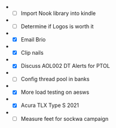 - - [ ] Import Nook library into kindle
- - [ ] Determine if Logos is worth it
- - [X] Email Brio
- - [X] Clip nails
- - [X] Discuss AOL002 DT Alerts for PTOL
- - [ ] Config thread pool in banks
- - [X] More load testing on aesws
- - [X] Acura TLX Type S 2021
- - [ ] Measure feet for sockwa campaign